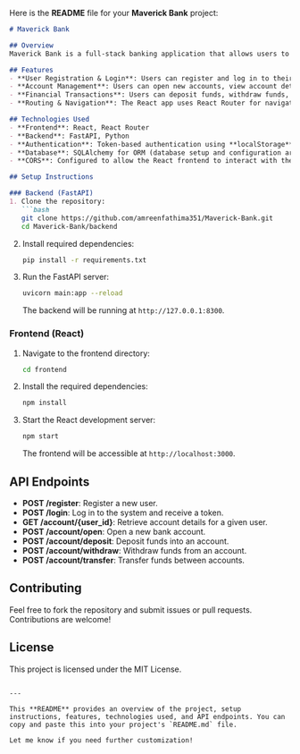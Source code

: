 Here is the **README** file for your **Maverick Bank** project:

```markdown
# Maverick Bank

## Overview
Maverick Bank is a full-stack banking application that allows users to register, log in, manage accounts, and perform financial transactions such as deposits, withdrawals, and transfers. The application consists of a **React frontend** for the user interface and a **FastAPI backend** to handle business logic and database interactions.

## Features
- **User Registration & Login**: Users can register and log in to their accounts securely with token-based authentication.
- **Account Management**: Users can open new accounts, view account details, and manage their information.
- **Financial Transactions**: Users can deposit funds, withdraw funds, and transfer money between accounts.
- **Routing & Navigation**: The React app uses React Router for navigation between pages.

## Technologies Used
- **Frontend**: React, React Router
- **Backend**: FastAPI, Python
- **Authentication**: Token-based authentication using **localStorage**
- **Database**: SQLAlchemy for ORM (database setup and configuration are assumed to be done on your local environment)
- **CORS**: Configured to allow the React frontend to interact with the FastAPI backend

## Setup Instructions

### Backend (FastAPI)
1. Clone the repository:
   ```bash
   git clone https://github.com/amreenfathima351/Maverick-Bank.git
   cd Maverick-Bank/backend
   ```

2. Install required dependencies:
   ```bash
   pip install -r requirements.txt
   ```

3. Run the FastAPI server:
   ```bash
   uvicorn main:app --reload
   ```

   The backend will be running at `http://127.0.0.1:8300`.

### Frontend (React)
1. Navigate to the frontend directory:
   ```bash
   cd frontend
   ```

2. Install the required dependencies:
   ```bash
   npm install
   ```

3. Start the React development server:
   ```bash
   npm start
   ```

   The frontend will be accessible at `http://localhost:3000`.

## API Endpoints
- **POST /register**: Register a new user.
- **POST /login**: Log in to the system and receive a token.
- **GET /account/{user_id}**: Retrieve account details for a given user.
- **POST /account/open**: Open a new bank account.
- **POST /account/deposit**: Deposit funds into an account.
- **POST /account/withdraw**: Withdraw funds from an account.
- **POST /account/transfer**: Transfer funds between accounts.

## Contributing
Feel free to fork the repository and submit issues or pull requests. Contributions are welcome!

## License
This project is licensed under the MIT License.
```

---

This **README** provides an overview of the project, setup instructions, features, technologies used, and API endpoints. You can copy and paste this into your project's `README.md` file.

Let me know if you need further customization!
